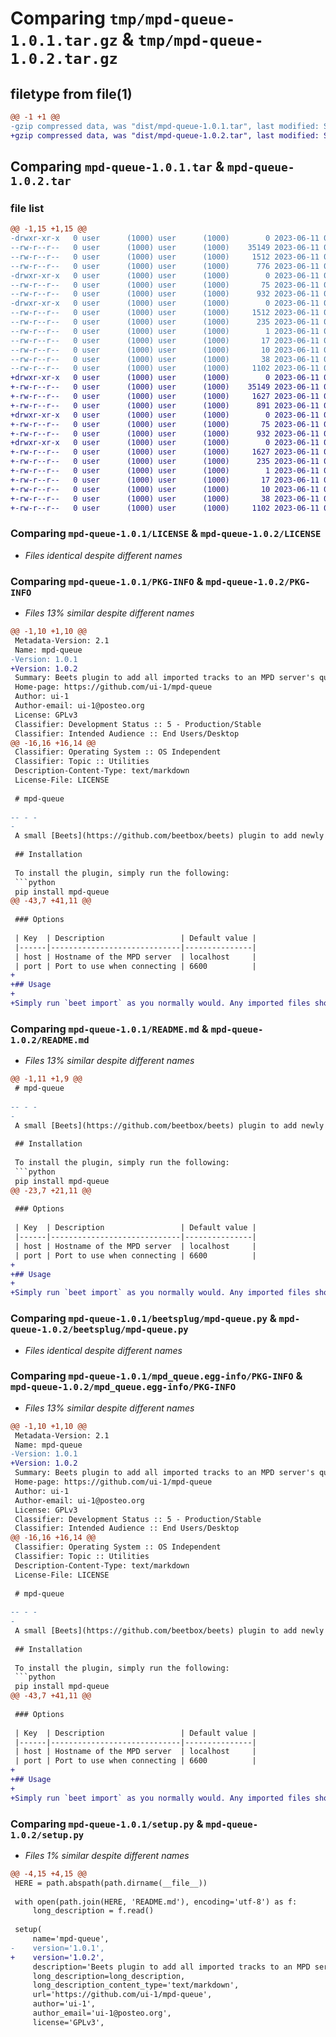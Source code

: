 # Comparing `tmp/mpd-queue-1.0.1.tar.gz` & `tmp/mpd-queue-1.0.2.tar.gz`

## filetype from file(1)

```diff
@@ -1 +1 @@
-gzip compressed data, was "dist/mpd-queue-1.0.1.tar", last modified: Sun Jun 11 09:21:24 2023, max compression
+gzip compressed data, was "dist/mpd-queue-1.0.2.tar", last modified: Sun Jun 11 09:29:52 2023, max compression
```

## Comparing `mpd-queue-1.0.1.tar` & `mpd-queue-1.0.2.tar`

### file list

```diff
@@ -1,15 +1,15 @@
-drwxr-xr-x   0 user      (1000) user      (1000)        0 2023-06-11 09:21:24.000000 mpd-queue-1.0.1/
--rw-r--r--   0 user      (1000) user      (1000)    35149 2023-06-11 05:15:44.000000 mpd-queue-1.0.1/LICENSE
--rw-r--r--   0 user      (1000) user      (1000)     1512 2023-06-11 09:21:24.000000 mpd-queue-1.0.1/PKG-INFO
--rw-r--r--   0 user      (1000) user      (1000)      776 2023-06-11 09:19:17.000000 mpd-queue-1.0.1/README.md
-drwxr-xr-x   0 user      (1000) user      (1000)        0 2023-06-11 09:21:24.000000 mpd-queue-1.0.1/beetsplug/
--rw-r--r--   0 user      (1000) user      (1000)       75 2023-06-11 06:23:26.000000 mpd-queue-1.0.1/beetsplug/__init__.py
--rw-r--r--   0 user      (1000) user      (1000)      932 2023-06-11 09:11:20.000000 mpd-queue-1.0.1/beetsplug/mpd-queue.py
-drwxr-xr-x   0 user      (1000) user      (1000)        0 2023-06-11 09:21:24.000000 mpd-queue-1.0.1/mpd_queue.egg-info/
--rw-r--r--   0 user      (1000) user      (1000)     1512 2023-06-11 09:21:24.000000 mpd-queue-1.0.1/mpd_queue.egg-info/PKG-INFO
--rw-r--r--   0 user      (1000) user      (1000)      235 2023-06-11 09:21:24.000000 mpd-queue-1.0.1/mpd_queue.egg-info/SOURCES.txt
--rw-r--r--   0 user      (1000) user      (1000)        1 2023-06-11 09:21:24.000000 mpd-queue-1.0.1/mpd_queue.egg-info/dependency_links.txt
--rw-r--r--   0 user      (1000) user      (1000)       17 2023-06-11 09:21:24.000000 mpd-queue-1.0.1/mpd_queue.egg-info/requires.txt
--rw-r--r--   0 user      (1000) user      (1000)       10 2023-06-11 09:21:24.000000 mpd-queue-1.0.1/mpd_queue.egg-info/top_level.txt
--rw-r--r--   0 user      (1000) user      (1000)       38 2023-06-11 09:21:24.000000 mpd-queue-1.0.1/setup.cfg
--rw-r--r--   0 user      (1000) user      (1000)     1102 2023-06-11 09:19:17.000000 mpd-queue-1.0.1/setup.py
+drwxr-xr-x   0 user      (1000) user      (1000)        0 2023-06-11 09:29:52.000000 mpd-queue-1.0.2/
+-rw-r--r--   0 user      (1000) user      (1000)    35149 2023-06-11 05:15:44.000000 mpd-queue-1.0.2/LICENSE
+-rw-r--r--   0 user      (1000) user      (1000)     1627 2023-06-11 09:29:52.000000 mpd-queue-1.0.2/PKG-INFO
+-rw-r--r--   0 user      (1000) user      (1000)      891 2023-06-11 09:27:44.000000 mpd-queue-1.0.2/README.md
+drwxr-xr-x   0 user      (1000) user      (1000)        0 2023-06-11 09:29:52.000000 mpd-queue-1.0.2/beetsplug/
+-rw-r--r--   0 user      (1000) user      (1000)       75 2023-06-11 06:23:26.000000 mpd-queue-1.0.2/beetsplug/__init__.py
+-rw-r--r--   0 user      (1000) user      (1000)      932 2023-06-11 09:11:20.000000 mpd-queue-1.0.2/beetsplug/mpd-queue.py
+drwxr-xr-x   0 user      (1000) user      (1000)        0 2023-06-11 09:29:52.000000 mpd-queue-1.0.2/mpd_queue.egg-info/
+-rw-r--r--   0 user      (1000) user      (1000)     1627 2023-06-11 09:29:52.000000 mpd-queue-1.0.2/mpd_queue.egg-info/PKG-INFO
+-rw-r--r--   0 user      (1000) user      (1000)      235 2023-06-11 09:29:52.000000 mpd-queue-1.0.2/mpd_queue.egg-info/SOURCES.txt
+-rw-r--r--   0 user      (1000) user      (1000)        1 2023-06-11 09:29:52.000000 mpd-queue-1.0.2/mpd_queue.egg-info/dependency_links.txt
+-rw-r--r--   0 user      (1000) user      (1000)       17 2023-06-11 09:29:52.000000 mpd-queue-1.0.2/mpd_queue.egg-info/requires.txt
+-rw-r--r--   0 user      (1000) user      (1000)       10 2023-06-11 09:29:52.000000 mpd-queue-1.0.2/mpd_queue.egg-info/top_level.txt
+-rw-r--r--   0 user      (1000) user      (1000)       38 2023-06-11 09:29:52.000000 mpd-queue-1.0.2/setup.cfg
+-rw-r--r--   0 user      (1000) user      (1000)     1102 2023-06-11 09:29:42.000000 mpd-queue-1.0.2/setup.py
```

### Comparing `mpd-queue-1.0.1/LICENSE` & `mpd-queue-1.0.2/LICENSE`

 * *Files identical despite different names*

### Comparing `mpd-queue-1.0.1/PKG-INFO` & `mpd-queue-1.0.2/PKG-INFO`

 * *Files 13% similar despite different names*

```diff
@@ -1,10 +1,10 @@
 Metadata-Version: 2.1
 Name: mpd-queue
-Version: 1.0.1
+Version: 1.0.2
 Summary: Beets plugin to add all imported tracks to an MPD server's queue
 Home-page: https://github.com/ui-1/mpd-queue
 Author: ui-1
 Author-email: ui-1@posteo.org
 License: GPLv3
 Classifier: Development Status :: 5 - Production/Stable
 Classifier: Intended Audience :: End Users/Desktop
@@ -16,16 +16,14 @@
 Classifier: Operating System :: OS Independent
 Classifier: Topic :: Utilities
 Description-Content-Type: text/markdown
 License-File: LICENSE
 
 # mpd-queue
 
-- - -
-
 A small [Beets](https://github.com/beetbox/beets) plugin to add newly imported tracks to the queue of your [MPD](https://github.com/MusicPlayerDaemon/MPD) server.
 
 ## Installation
 
 To install the plugin, simply run the following:
 ```python
 pip install mpd-queue
@@ -43,7 +41,11 @@
 
 ### Options
 
 | Key  | Description                 | Default value |
 |------|-----------------------------|---------------|
 | host | Hostname of the MPD server  | localhost     |
 | port | Port to use when connecting | 6600          |
+
+## Usage
+
+Simply run `beet import` as you normally would. Any imported files should (quietly) be added to the MPD queue.
```

### Comparing `mpd-queue-1.0.1/README.md` & `mpd-queue-1.0.2/README.md`

 * *Files 13% similar despite different names*

```diff
@@ -1,11 +1,9 @@
 # mpd-queue
 
-- - -
-
 A small [Beets](https://github.com/beetbox/beets) plugin to add newly imported tracks to the queue of your [MPD](https://github.com/MusicPlayerDaemon/MPD) server.
 
 ## Installation
 
 To install the plugin, simply run the following:
 ```python
 pip install mpd-queue
@@ -23,7 +21,11 @@
 
 ### Options
 
 | Key  | Description                 | Default value |
 |------|-----------------------------|---------------|
 | host | Hostname of the MPD server  | localhost     |
 | port | Port to use when connecting | 6600          |
+
+## Usage
+
+Simply run `beet import` as you normally would. Any imported files should (quietly) be added to the MPD queue.
```

### Comparing `mpd-queue-1.0.1/beetsplug/mpd-queue.py` & `mpd-queue-1.0.2/beetsplug/mpd-queue.py`

 * *Files identical despite different names*

### Comparing `mpd-queue-1.0.1/mpd_queue.egg-info/PKG-INFO` & `mpd-queue-1.0.2/mpd_queue.egg-info/PKG-INFO`

 * *Files 13% similar despite different names*

```diff
@@ -1,10 +1,10 @@
 Metadata-Version: 2.1
 Name: mpd-queue
-Version: 1.0.1
+Version: 1.0.2
 Summary: Beets plugin to add all imported tracks to an MPD server's queue
 Home-page: https://github.com/ui-1/mpd-queue
 Author: ui-1
 Author-email: ui-1@posteo.org
 License: GPLv3
 Classifier: Development Status :: 5 - Production/Stable
 Classifier: Intended Audience :: End Users/Desktop
@@ -16,16 +16,14 @@
 Classifier: Operating System :: OS Independent
 Classifier: Topic :: Utilities
 Description-Content-Type: text/markdown
 License-File: LICENSE
 
 # mpd-queue
 
-- - -
-
 A small [Beets](https://github.com/beetbox/beets) plugin to add newly imported tracks to the queue of your [MPD](https://github.com/MusicPlayerDaemon/MPD) server.
 
 ## Installation
 
 To install the plugin, simply run the following:
 ```python
 pip install mpd-queue
@@ -43,7 +41,11 @@
 
 ### Options
 
 | Key  | Description                 | Default value |
 |------|-----------------------------|---------------|
 | host | Hostname of the MPD server  | localhost     |
 | port | Port to use when connecting | 6600          |
+
+## Usage
+
+Simply run `beet import` as you normally would. Any imported files should (quietly) be added to the MPD queue.
```

### Comparing `mpd-queue-1.0.1/setup.py` & `mpd-queue-1.0.2/setup.py`

 * *Files 1% similar despite different names*

```diff
@@ -4,15 +4,15 @@
 HERE = path.abspath(path.dirname(__file__))
 
 with open(path.join(HERE, 'README.md'), encoding='utf-8') as f:
     long_description = f.read()
 
 setup(
     name='mpd-queue',
-    version='1.0.1',
+    version='1.0.2',
     description='Beets plugin to add all imported tracks to an MPD server\'s queue',
     long_description=long_description,
     long_description_content_type='text/markdown',
     url='https://github.com/ui-1/mpd-queue',
     author='ui-1',
     author_email='ui-1@posteo.org',
     license='GPLv3',
```

